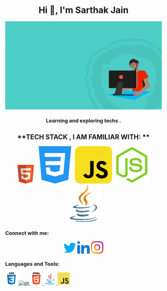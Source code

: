 <h1 align="center">Hi 👋, I'm Sarthak Jain</h1>
<img src="Assets\Images\readme-main.gif" alt="Poster">
<h3 align="center">Learning and exploring techs .</h3>

<h2 align="center" >**TECH STACK , I AM FAMILIAR WITH: ** </h2>
 
 <p align="center">
 <img src="Assets\Icons\html.svg" alt="HTML" height="60" width="60">
<img src="Assets\Icons\css.svg" alt="CSS">
<img src="Assets\Icons\javascript.svg" alt="JS">
<img src="Assets\Icons\node-js.svg" alt="Node js">
<img src="Assets\Icons\java.svg" alt="JAVA">
</p>


**<h3 align="left">Connect with me:</h3>**
<p align="center">
<a href="https://twitter.com/sarthakjjain" target="blank"><img align="center" src="Assets\Icons\twitter.svg" alt="sarthakjjain" height="40" width="40" margin="20"/></a>
<a href="https://linkedin.com/in/sarthak-jain-715926202" target="blank"><img align="center" src="Assets\Icons\linkedin.svg" alt="sarthak-jain-715926202" height="40" width="40" /></a>
<a href="https://linkedin.com/in/sarthak-jain-715926202" target="blank"><img align="center" src="Assets\Icons\instagram.svg" alt="sarthak-jain-715926202" height="40" width="40" /></a>
</p>

<h3 align="left">Languages and Tools:</h3>
<p align="left"> <a href="https://www.w3schools.com/css/" target="_blank"> <img src="https://raw.githubusercontent.com/devicons/devicon/master/icons/css3/css3-original-wordmark.svg" alt="css3" width="40" height="40"/> </a> <a href="https://git-scm.com/" target="_blank"> <img src="https://www.vectorlogo.zone/logos/git-scm/git-scm-icon.svg" alt="git" width="40" height="40"/> </a> <a href="https://www.w3.org/html/" target="_blank"> <img src="https://raw.githubusercontent.com/devicons/devicon/master/icons/html5/html5-original-wordmark.svg" alt="html5" width="40" height="40"/> </a> <a href="https://www.java.com" target="_blank"> <img src="https://raw.githubusercontent.com/devicons/devicon/master/icons/java/java-original.svg" alt="java" width="40" height="40"/> </a> <a href="https://developer.mozilla.org/en-US/docs/Web/JavaScript" target="_blank"> <img src="https://raw.githubusercontent.com/devicons/devicon/master/icons/javascript/javascript-original.svg" alt="javascript" width="40" height="40"/> </a> </p>
